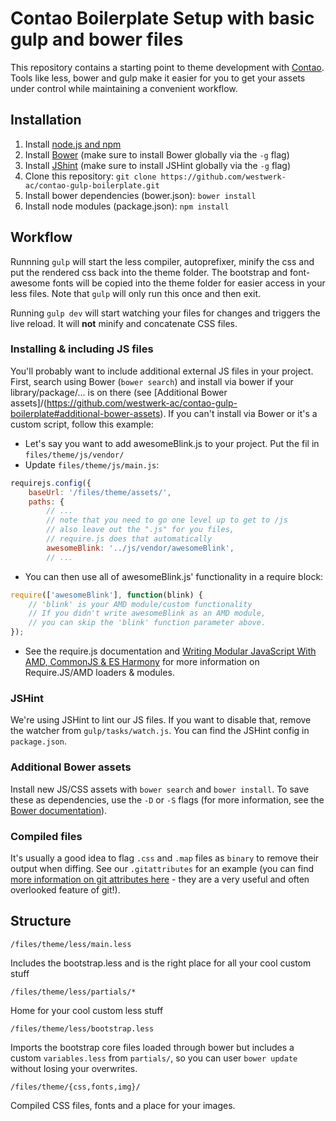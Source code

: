 # Contao Boilerplate Setup with basic gulp and bower files

This repository contains a starting point to theme development with [Contao](https://github.com/contao/core). Tools like less, bower and gulp make it easier for you to get your assets under control while maintaining a convenient workflow.

## Installation

1. Install [node.js and npm](http://nodejs.org/)
2. Install [Bower](http://bower.io) (make sure to install Bower globally via the `-g` flag)
3. Install [JShint](http://www.jshint.com/) (make sure to install JSHint globally via the `-g` flag)
4. Clone this repository: `git clone https://github.com/westwerk-ac/contao-gulp-boilerplate.git`
5. Install bower dependencies (bower.json): `bower install`
6. Install node modules (package.json): `npm install`

## Workflow

Runnning `gulp` will start the less compiler, autoprefixer, minify the css and put the rendered css back into the theme folder. The bootstrap and font-awesome fonts will be copied into the theme folder for easier access in your less files. Note that `gulp` will only run this once and then exit.

Running `gulp dev` will start watching your files for changes and triggers the live reload. It will **not** minify and concatenate CSS files.

### Installing & including JS files

You'll probably want to include additional external JS files in your project. First, search using Bower (`bower search`) and install via bower if your library/package/... is on there (see [Additional Bower assets]/(https://github.com/westwerk-ac/contao-gulp-boilerplate#additional-bower-assets). If you can't install via Bower or it's a custom script, follow this example:

* Let's say you want to add awesomeBlink.js to your project. Put the fil in `files/theme/js/vendor/`
* Update `files/theme/js/main.js`:

```js
requirejs.config({
    baseUrl: '/files/theme/assets/',
    paths: {
        // ...
        // note that you need to go one level up to get to /js
        // also leave out the ".js" for you files, 
        // require.js does that automatically
        awesomeBlink: '../js/vendor/awesomeBlink',
        // ...
```

* You can then use all of awesomeBlink.js' functionality in a require block:

```js
require(['awesomeBlink'], function(blink) {
    // 'blink' is your AMD module/custom functionality
    // If you didn't write awesomeBlink as an AMD module,
    // you can skip the 'blink' function parameter above.
});
```

* See the require.js documentation and [Writing Modular JavaScript With AMD, CommonJS & ES Harmony](http://addyosmani.com/writing-modular-js/) for more information on Require.JS/AMD loaders & modules.

### JSHint

We're using JSHint to lint our JS files. If you want to disable that, remove the watcher from `gulp/tasks/watch.js`. You can find the JSHint config in `package.json`.

### Additional Bower assets

Install new JS/CSS assets with `bower search` and `bower install`. To save these as dependencies, use the `-D` or `-S` flags (for more information, see the [Bower documentation](http://bower.io/docs/api/#install)). 

### Compiled files

It's usually a good idea to flag `.css` and `.map` files as `binary` to remove their output when diffing. See our `.gitattributes` for an example (you can find [more information on git attributes here](http://git-scm.com/docs/gitattributes) - they are a very useful and often overlooked feature of git!).

## Structure

`/files/theme/less/main.less`

Includes the bootstrap.less and is the right place for all your cool custom stuff

`/files/theme/less/partials/*`

Home for your cool custom less stuff

`/files/theme/less/bootstrap.less`

Imports the bootstrap core files loaded through bower but includes a custom `variables.less` from `partials/`, so you can user `bower update` without losing your overwrites.  

`/files/theme/{css,fonts,img}/`

Compiled CSS files, fonts and a place for your images.

